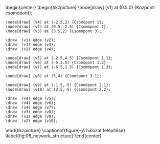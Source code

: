 \begin{center}
  \begin{tikzpicture}
    \node[draw] (v1) at (0.5,0) {Központi csomópont};

    \node[draw] (v4) at (-2.5,2) {Csomópont 1};
    \node[draw] (v2) at (0.5,-2.5) {Csomópont 2};
    \node[draw] (v3) at (3.5,2) {Csomópont 3};

    \draw  (v1) edge (v2);
    \draw  (v1) edge (v3);
    \draw  (v1) edge (v4);

    \node[draw] (v5) at (-2.5,4.5) {Csomópont 1.1};
    \node[draw] (v6) at (-5,3.5) {Csomópont 1.2};
    \node[draw] (v7) at (-6.5,1.5) {Csomópont 1.3};

    \node[draw] (v8) at (5,4) {Csomópont 3.1};

    \node[draw] (v9) at (-1.5,-5) {Csomópont 2.1};
    \node[draw] (v10) at (2.5,-5) {Csomópont 2.2};

    \draw  (v4) edge (v5);
    \draw  (v4) edge (v6);
    \draw  (v4) edge (v7);
    \draw  (v3) edge (v8);
    \draw  (v2) edge (v9);
    \draw  (v2) edge (v10);
  \end{tikzpicture}
  \captionof{figure}{A hálózat felépítése}
  \label{fig:06_network_structure}
\end{center}

